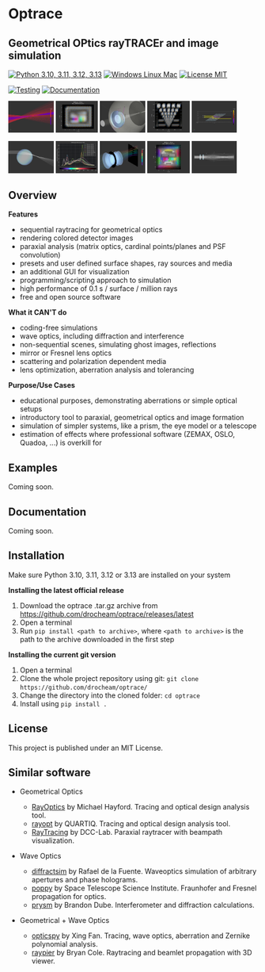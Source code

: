 # Optrace
## Geometrical OPtics rayTRACEr and image simulation

[![Python 3.10, 3.11, 3.12, 3.13](https://img.shields.io/badge/Python-3.10%20%7C%203.11%20%7C%203.12%20%7C%203.13-blue)](https://www.python.org/downloads/release/python-3127/)
[![Windows Linux Mac](https://shields.io/badge/Platform-Windows%20%7C%20macOS%20%7C%20Linux-blue)]()
[![License MIT](https://img.shields.io/badge/license-MIT-blue)](https://github.com/drocheam/optrace/blob/main/LICENSE)
<!-- TODO add version tag, such as https://img.shields.io/github/v/tag/drocheam/optrace?label=version see https://shields.io/badges/git-hub-tag -->

[![Testing](https://github.com/drocheam/optrace/actions/workflows/tox_test.yml/badge.svg)](https://github.com/drocheam/optrace/actions/workflows/tox_test.yml)
[![Documentation](https://github.com/drocheam/optrace/actions/workflows/gen_docs.yml/badge.svg)](https://github.com/drocheam/optrace/actions/workflows/gen_docs.yml)
<!-- TODO link tag to documentation -->

<!-- TODO add coverage info (via third party site?), lines of code, comment/docstring quality etc. -->

<img src="./docs/source/images/example_spherical_aberration2.png" width="18.2%"></img>
<img src="./docs/source/images/example_rgb_render4.webp" width="17%"></img>
<img src="./docs/source/images/example_legrand2.png" width="18.2%"></img>
<img src="./docs/source/images/example_keratoconus_4.webp" width="17%"></img>
<img src="./docs/source/images/example_brewster.png" width="18.2%"></img>
   
<img src="./docs/source/images/example_gui_automation_1.png" width="18.2%"></img>
<img src="./docs/source/images/LED_illuminants.svg" width="17%"></img>
<img src="./docs/source/images/example_double_gauss_2.png" width="18.2%"></img>
<img src="./docs/source/images/rgb_render_srgb1.webp" width="17%"></img>
<img src="./docs/source/images/example_cosine_surfaces1.png" width="18.2%"></img>

<!-- TODO images are clickable, redirect to example page -->

## Overview

 **Features**
  * sequential raytracing for geometrical optics
  * rendering colored detector images
  * paraxial analysis (matrix optics, cardinal points/planes and PSF convolution)
  * presets and user defined surface shapes, ray sources and media
  * an additional GUI for visualization
  * programming/scripting approach to simulation
  * high performance of 0.1 s / surface / million rays
  * free and open source software

<!--  ^--- TODO add benchmarking details when documentation is online-->

 **What it CAN'T do**
  * coding-free simulations
  * wave optics, including diffraction and interference
  * non-sequential scenes, simulating ghost images, reflections
  * mirror or Fresnel lens optics
  * scattering and polarization dependent media
  * lens optimization, aberration analysis and tolerancing

 **Purpose/Use Cases**
  * educational purposes, demonstrating aberrations or simple optical setups
  * introductory tool to paraxial, geometrical optics and image formation
  * simulation of simpler systems, like a prism, the eye model or a telescope
  * estimation of effects where professional software (ZEMAX, OSLO, Quadoa, ...) is overkill for

## Examples

Coming soon.

## Documentation

Coming soon.

## Installation

Make sure Python 3.10, 3.11, 3.12 or 3.13 are installed on your system

**Installing the latest official release**

1. Download the optrace .tar.gz archive from https://github.com/drocheam/optrace/releases/latest
2. Open a terminal
3. Run `pip install <path to archive>`, where `<path to archive>` is the path to the archive downloaded in the first step

**Installing the current git version**

1. Open a terminal
2. Clone the whole project repository using git: `git clone https://github.com/drocheam/optrace/`
3. Change the directory into the cloned folder: `cd optrace`
4. Install using `pip install .`


<!-- ## Contributing-->

## License

This project is published under an MIT License.

## Similar software

- Geometrical Optics
   * [RayOptics](https://ray-optics.readthedocs.io/en/latest/) by Michael Hayford. Tracing and optical design analysis tool. 
   * [rayopt](https://github.com/quartiq/rayopt) by QUARTIQ. Tracing and optical design analysis tool. 
   * [RayTracing](https://github.com/DCC-Lab/RayTracing) by DCC-Lab. Paraxial raytracer with beampath visualization.

- Wave Optics
   * [diffractsim](https://github.com/rafael-fuente/diffractsim) by Rafael de la Fuente. Waveoptics simulation of arbitrary apertures and phase holograms.
   * [poppy](https://github.com/spacetelescope/poppy) by Space Telescope Science Institute. Fraunhofer and Fresnel propagation for optics.
   * [prysm](https://prysm.readthedocs.io/en/stable/index.html) by Brandon Dube. Interferometer and diffraction calculations.

- Geometrical + Wave Optics
   * [opticspy](http://opticspy.org/) by Xing Fan. Tracing, wave optics, aberration and Zernike polynomial analysis.
   * [raypier](https://raypier-optics.readthedocs.io/en/latest/introduction.html#the-components-of-a-raypier-model) by Bryan Cole. Raytracing and beamlet propagation with 3D viewer.

